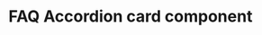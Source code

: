 # FAQ Accordion card component

<!-- ![FAQ Accordion card component
](https://drive.google.com/uc?export=view&id=1VMVhwhU2RW0ElEhNX0Lokr5PSwd17hX4) -->

<!-- [Link to page](https://SharonJseg.github.io/faq-accordion-card) -->
